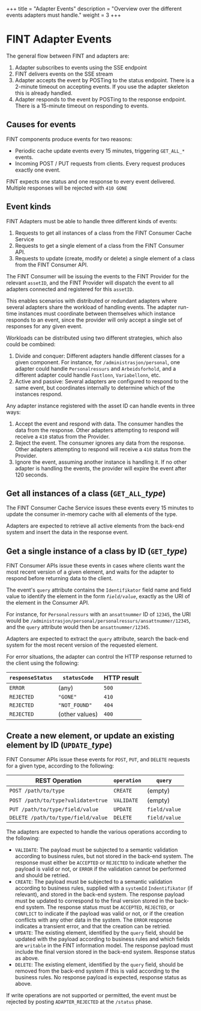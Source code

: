 +++
title = "Adapter Events"
description = "Overview over the different events adapters must handle."
weight = 3
+++

# FINT Adapter Events

The general flow between FINT and adapters are:

1. Adapter subscribes to events using the SSE endpoint
1. FINT delivers events on the SSE stream
1. Adapter accepts the event by POSTing to the status endpoint.  There is a 2-minute timeout on accepting events. If you use the adapter skeleton this is already handled.
1. Adapter responds to the event by POSTing to the response endpoint.  There is a 15-minute timeout on responding to events.

## Causes for events

FINT components produce events for two reasons:
- Periodic cache update events every 15 minutes, triggering `GET_ALL_*` events.
- Incoming POST / PUT requests from clients.  Every request produces exactly one event.

FINT expects one status and one response to every event delivered.  Multiple responses will be rejected with `410 GONE`

## Event kinds

FINT Adapters must be able to handle three different kinds of events:

  1. Requests to get all instances of a class from the FINT Consumer Cache Service
  1. Requests to get a single element of a class from the FINT Consumer API.
  1. Requests to update (create, modify or delete) a single element of a class from the FINT Consumer API.

The FINT Consumer will be issuing the events to the FINT Provider for the relevant `assetID`, and the FINT Provider will dispatch the event to all adapters connected and registered for this `assetID`.

This enables scenarios with distributed or redundant adapters where several adapters share the workload of handling events.  The adapter run-time instances must coordinate between themselves which instance responds to an event, since the provider will only accept a single set of responses for any given event.

Workloads can be distributed using two different strategies, which also could be combined:

  1. Divide and conquer: Different adapters handle different classes for a given component.  For instance, for `/administrasjon/personal`, one adapter could handle `Personalressurs` and `Arbeidsforhold`, and a different adapter could handle `Fastlonn`, `Variabellonn`, etc.
  1. Active and passive:  Several adapters are configured to respond to the same event, but coordinates internally to determine which of the instances respond.

Any adapter instance registered with the asset ID can handle events in three ways:

  1. Accept the event and respond with data.  The consumer handles the data from the response.  Other adapters attempting to respond will receive a `410` status from the Provider.
  1. Reject the event.  The consumer ignores any data from the response.  Other adapters attempting to respond will receive a `410` status from the Provider.
  1. Ignore the event, assuming another instance is handling it.  If no other adapter is handling the events, the provider will expire the event after 120 seconds.

## Get all instances of a class (`GET_ALL_`_type_)

The FINT Consumer Cache Service issues these events every 15 minutes to update the consumer in-memory cache with all elements of the type.

Adapters are expected to retrieve all active elements from the back-end system and insert the data in the response event.

## Get a single instance of a class by ID (`GET_`_type_)

FINT Consumer APIs issue these events in cases where clients want the most recent version of a given element, and waits for the adapter to respond before returning data to the client.

The event's `query` attribute contains the `Identifikator` field name and field value to identify the element in the form _`field/value`_, exactly as the URI of the element in the Consumer API.

For instance, for `Personalressurs` with an `ansattnummer` ID of `12345`, the URI would be `/administrasjon/personal/personalressurs/ansattnummer/12345`, and the `query` attribute would then be `ansattnummer/12345`.

Adapters are expected to extract the `query` attribute, search the back-end system for the most recent version of the requested element.

For error situations, the adapter can control the HTTP response returned to the client using the following:

| `responseStatus` | `statusCode`   | HTTP result |
|------------------|----------------|-------------|
| `ERROR`          | (any)          | `500`       |
| `REJECTED`       | `"GONE"`       | `410`       |
| `REJECTED`       | `"NOT_FOUND"`  | `404`       |
| `REJECTED`       | (other values) | `400`       |

## Create a new element, or update an existing element by ID (`UPDATE_`_type_)

FINT Consumer APIs issue these events for `POST`, `PUT`, and `DELETE` requests for a given type, according to the following:

| REST Operation                     | `operation`| `query`       |
|------------------------------------|------------|---------------|
| `POST /path/to/type`               | `CREATE`   | (empty)       |
| `POST /path/to/type?validate=true` | `VALIDATE` | (empty)       |
| `PUT /path/to/type/field/value`    | `UPDATE`   | `field/value` |
| `DELETE /path/to/type/field/value` | `DELETE`   | `field/value` |

The adapters are expected to handle the various operations according to the following:

  - `VALIDATE`: The payload must be subjected to a semantic validation according to business rules, but not stored in the back-end system.  The response must either be `ACCEPTED` or `REJECTED` to indicate whether the payload is valid or not, or `ERROR` if the validation cannot be performed and should be retried.
  - `CREATE`: The payload must be subjected to a semantic validation according to business rules, supplied with a `systemId` `Indentifikator` (if relevant), and stored in the back-end system.  The response payload must be updated to correspond to the final version stored in the back-end system.  The response status must be `ACCEPTED`, `REJECTED`, or `CONFLICT` to indicate if the payload was valid or not, or if the creation conflicts with any other data in the system.  The `ERROR` response indicates a transient error, and that the creation can be retried.
  - `UPDATE`: The existing element, identified by the `query` field, should be updated with the payload according to business rules and which fields are `writable` in the FINT information model.  The response payload must include the final version stored in the back-end system.  Response status as above.
  - `DELETE`: The existing element, identified by the `query` field, should be removed from the back-end system if this is valid according to the business rules.  No response payload is expected, response status as above.

  If write operations are not supported or permitted, the event must be rejected by posting `ADAPTER_REJECTED` at the `/status` phase.
